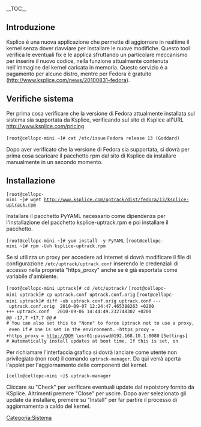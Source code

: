 \_\_TOC\_\_

Introduzione
------------

Ksplice è una nuova applicazione che permette di aggiornare in realtime il kernel senza dover riavviare per installare le nuove modifiche. Questo tool verifica le eventuali fix e le applica sfruttando un particolare meccanismo per inserire il nuovo codice, nella funzione attualmente contenuta nell'immagine del kernel caricata in memoria. Questo servizio è a pagamento per alcune distro, mentre per Fedora è gratuito (http://www.ksplice.com/news/20100831-fedora).

Verifiche sistema
-----------------

Per prima cosa verificare che la versione di Fedora attualmente installata sul sistema sia supportata da Ksplice, verificando sul sito di Ksplice all'URL <http://www.ksplice.com/pricing>

`[root@cellopc-mini ~]# cat /etc/issue`
`Fedora release 13 (Goddard)`

Dopo aver verificato che la versione di Fedora sia supportata, si dovrà per prima cosa scaricare il pacchetto rpm dal sito di Ksplice da installare manualmente in un secondo momento.

Installazione
-------------

`[root@cellopc-mini ~]# wget `[`http://www.ksplice.com/uptrack/dist/fedora/13/ksplice-uptrack.rpm`](http://www.ksplice.com/uptrack/dist/fedora/13/ksplice-uptrack.rpm)

Installare il pacchetto PyYAML necessario come dipendenza per l'installazione del pacchetto ksplice-uptrack.rpm e poi installare il pacchetto.

`[root@cellopc-mini ~]# yum install -y PyYAML`
`[root@cellopc-mini ~]# rpm -Uvh ksplice-uptrack.rpm`

Se si utilizza un proxy per accedere ad internet si dovrà modificare il file di configurazione `/etc/uptrack/uptrack.conf` inserendo le credenziali di accesso nella proprietà "https\_proxy" anche se è già esportata come variabile d'ambiente.

`[root@cellopc-mini uptrack]# cd /etc/uptrack/`
`[root@cellopc-mini uptrack]# cp uptrack.conf uptrack.conf.orig`
`[root@cellopc-mini uptrack]# diff -ub uptrack.conf.orig uptrack.conf`
`--- uptrack.conf.orig  2010-09-07 12:24:47.465388263 +0200`
`+++ uptrack.conf   2010-09-06 14:44:49.232748302 +0200`
`@@ -17,7 +17,7 @@`
`#`
`# You can also set this to "None" to force Uptrack not to use a proxy, even if`
`# one is set in the environment.`
`-https_proxy =`
`+https_proxy = `[`http://DOM`](http://DOM)` \usr01:passwd@192.168.10.1:8080`
`[Settings]`
`# Automatically install updates at boot time. If this is set, on`

Per richiamare l'interfaccia grafica si dovrà lanciare come utente non privilegiato (non root) il comando `uptrack-manager`. Da qui verrà aperta l'applet per l'aggiornamento delle componenti del kernel.

`[cello@cellopc-mini ~]$ uptrack-manager`

Cliccare su "Check" per verificare eventuali update dal repoistory fornito da KSplice. Altrimenti premere "Close" per uscire. Dopo aver selezionato gli update da installare, premere su "Install" per far partire il processo di aggiornamento a caldo del kernel.

<Categoria:Sistema>
